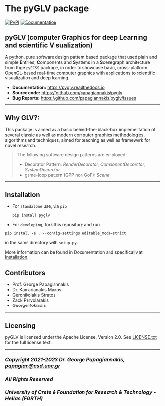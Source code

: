 The pyGLV package
=================
[![PyPI](https://badgen.net/pypi/v/pyglv)](https://pypi.org/project/pyglv/)
[![Documentation](https://readthedocs.org/projects/pyglv/badge/?version=latest)](http://pyglv.readthedocs.io/en/latest/?badge=latest)


## pyGLV (computer **G**raphics for deep **L**earning and scientific **V**isualization)

A python, pure software design pattern based package that used plain and simple **E**ntities, **C**omponents and **S**ystems in a **S**cenegraph architecture from thge `pyECSS` package, in order to showcase basic, cross-platform OpenGL-based real-time computer graphics with applications to scientific visualization and deep learning.

- **Documentation:** https://pyglv.readthedocs.io
- **Source code:** https://github.com/papagiannakis/pyglv
- **Bug Reports:** https://github.com/papagiannakis/pyglv/issues

---

## **Why GLV?**:

This package is aimed as a basic behind-the-black-box implementation of several classic as well as modern computer graphics  methodologies, algorithms and techniques, aimed for teaching as well as framework for novel research.

> The following software design patterns are employed:
> - Decorator Pattern: *RenderDecorator, ComponentDecorator, SystemDecorator*
> - game-loop pattern (GPP non GoF): *Scene*

---

## Installation

- For `standalone` use, via `pip`

  ```
  pip install pyglv
  ```

 - For `developing`, fork this repository and run

  ```
  pip install -e . --config-settings editable_mode=strict
  ```

  in the same directory with `setup.py`.


More information can be found in [Documentation](https://pyglv.readthedocs.io) and specifically at 
[Installation](https://pyglv.readthedocs.io/en/latest/installation.html).


## Contributors

- Prof. George Papagiannakis
- Dr. Kamarianakis Manos
- Geronikolakis Stratos
- Zack Pervolarakis
- George Kokiadis
  

---
## Licensing

pyGLV is licensed under the Apache License, Version 2.0. See
[LICENSE.txt](https://github.com/papagiannakis/pyGLV/blob/develop/LICENSE.txt) for the full license text.

---

### *Copyright 2021-2023 Dr. George Papagiannakis,  papagian@csd.uoc.gr*

### *All Rights Reserved*

### *University of Crete & Foundation for Research & Technology - Hellas (FORTH)*